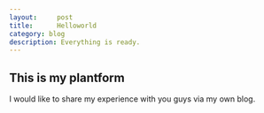 ```yaml
---
layout:     post
title:      Helloworld
category: blog
description: Everything is ready.
---
```


## This is my plantform

I would like to share my experience with you guys via my own blog.

